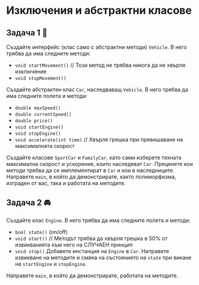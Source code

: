 # Изключения и абстрактни класове

## Задача 1 :car:
Създайте интерфейс (клас само с абстрактни методи) `Vehicle`. В него трябва да има следните методи:
- `void startMovement()` // Този метод не трябва никога да не хвърля изключение
- `void stopMovement()`

Създайте абстрактен клас `Car`, наследваващ `Vehicle`. В него трябва да има следните полета и методи:
- `double maxSpeed()`
- `double currentSpeed()`
- `double price()`
- `void startEngine()`
- `void stopEngine()`
- `void accelerate(int time)` // Хвърля грешка при превишаване на максималната скорост

Създайте класове `SportCar` и `FamilyCar`, като сами изберете тяхната максимална скорост и ускорение, които наследяват `Car`. Преценете кои методи трябва да се имплементират в `Car` и кои в наследниците.
Направете `main`, в който да демонстрирате, както полиморфизма, изграден от вас, така и работата на методите.

## Задача 2 :oncoming_automobile:
Създайте клас `Engine`. В него трябва да има следните полета и методи:
- `bool state()` (on/off)
- `void start()` // Методът трябва да хвърля грешка в 50% от извикванията към него на СЛУЧАЕН принцип
- `void stop()`
Добавете инстанция на `Engine` в `Car`. Направете извикване на методите и смяна на състоянието на `state` при викане на `startEngine` и `stopEngine`.

Направете `main`, в който да демонстрирате, работата на методите.